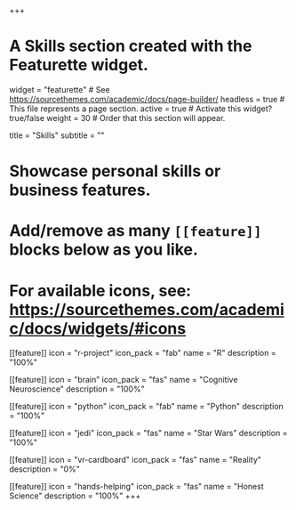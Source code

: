 +++
# A Skills section created with the Featurette widget.
widget = "featurette"  # See https://sourcethemes.com/academic/docs/page-builder/
headless = true  # This file represents a page section.
active = true  # Activate this widget? true/false
weight = 30  # Order that this section will appear.

title = "Skills"
subtitle = ""

# Showcase personal skills or business features.
# 
# Add/remove as many `[[feature]]` blocks below as you like.
# 
# For available icons, see: https://sourcethemes.com/academic/docs/widgets/#icons

[[feature]]
  icon = "r-project"
  icon_pack = "fab"
  name = "R"
  description = "100%"

[[feature]]
  icon = "brain"
  icon_pack = "fas"
  name = "Cognitive Neuroscience"
  description = "100%"  
  
[[feature]]
  icon = "python"
  icon_pack = "fab"
  name = "Python"
  description = "100%"
  
[[feature]]
  icon = "jedi"
  icon_pack = "fas"
  name = "Star Wars"
  description = "100%"

[[feature]]
  icon = "vr-cardboard"
  icon_pack = "fas"
  name = "Reality"
  description = "0%"

[[feature]]
  icon = "hands-helping"
  icon_pack = "fas"
  name = "Honest Science"
  description = "100%"
+++
